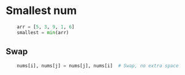 # Smallest num

```python
    arr = [5, 3, 9, 1, 6]
    smallest = min(arr)
```

## Swap
```python
    nums[i], nums[j] = nums[j], nums[i]  # Swap, no extra space
```